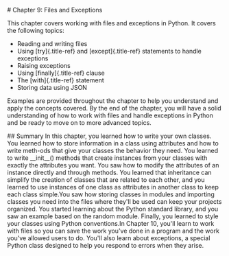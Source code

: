 \# Chapter 9: Files and Exceptions

This chapter covers working with files and exceptions in Python. It
covers the following topics:

-   Reading and writing files
-   Using [try]{.title-ref} and [except]{.title-ref} statements to
    handle exceptions
-   Raising exceptions
-   Using [finally]{.title-ref} clause
-   The [with]{.title-ref} statement
-   Storing data using JSON

Examples are provided throughout the chapter to help you understand and
apply the concepts covered. By the end of the chapter, you will have a
solid understanding of how to work with files and handle exceptions in
Python and be ready to move on to more advanced topics.

\## Summary In this chapter, you learned how to write your own classes.
You learned how to store information in a class using attributes and how
to write meth-ods that give your classes the behavior they need. You
learned to write \_\_init\_\_() methods that create instances from your
classes with exactly the attributes you want. You saw how to modify the
attributes of an instance directly and through methods. You learned that
inheritance can simplify the creation of classes that are related to
each other, and you learned to use instances of one class as attributes
in another class to keep each class simple.You saw how storing classes
in modules and importing classes you need into the files where they'll
be used can keep your projects organized. You started learning about the
Python standard library, and you saw an example based on the random
module. Finally, you learned to style your classes using Python
conventions.In Chapter 10, you'll learn to work with files so you can
save the work you've done in a program and the work you've allowed users
to do. You'll also learn about exceptions, a special Python class
designed to help you respond to errors when they arise.
